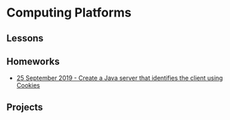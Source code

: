 # Computing Platforms

## Lessons

## Homeworks

* [25 September 2019 - Create a Java server that identifies the client using Cookies](2019-09-25-Identify-HTTP-Client/README.md)
## Projects